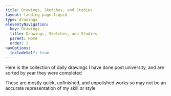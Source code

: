 ```yaml
---
title: Drawings, Sketches, and Studies
layout: landing-page.liquid
type: drawings
eleventyNavigation:
  key: Drawings
  title: Drawings, Sketches, and Studies
  parent: Home
  order: 2
navOptions:
  includeSelf: true
---
```


Here is the collection of daily drawings I have done post university, and are sorted by year they were completed

These are mostly quick, unfinished, and unpolished works so may not be an accurate representation of my skill or style
